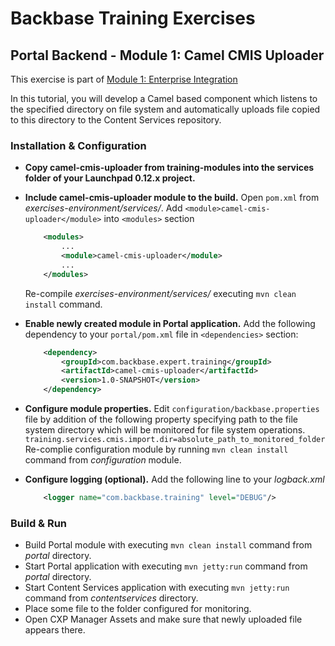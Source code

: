 # Backbase Training Exercises

## Portal Backend - Module 1: Camel CMIS Uploader

This exercise is part of [Module 1: Enterprise Integration](https://github.com/Backbase/training-be-module-01/tree/code-migration)

In this tutorial, you will develop a Camel based component which listens to the specified directory on file system and automatically uploads file copied to this directory to the Content Services repository.

### Installation & Configuration

- **Copy camel-cmis-uploader from training-modules into the services folder of your Launchpad 0.12.x project.**

- **Include camel-cmis-uploader module to the build.** Open `pom.xml` from *exercises-environment/services/*. Add `<module>camel-cmis-uploader</module>` into  `<modules>` section
	```xml
	    <modules>
	        ...	    
	        <module>camel-cmis-uploader</module>
	        ...
	    </modules>
	```	
	Re-compile *exercises-environment/services/* executing `mvn clean install` command.
	
- **Enable newly created module in Portal application.** Add the following dependency to your `portal/pom.xml` file in `<dependencies>` section:

	```xml
	    <dependency>
	        <groupId>com.backbase.expert.training</groupId>
	        <artifactId>camel-cmis-uploader</artifactId>
	        <version>1.0-SNAPSHOT</version>
	    </dependency>
	```

- **Configure module properties.** Edit `configuration/backbase.properties` file by addition of the following property specifying path to the file system directory which will be monitored for file system operations. 
    `training.services.cmis.import.dir=absolute_path_to_monitored_folder`
Re-complie configuration module by running `mvn clean install` command from *configuration* module.     

- **Configure logging (optional).** Add the following line to your *logback.xml*
	```xml
	    <logger name="com.backbase.training" level="DEBUG"/>
	```

### Build & Run

- Build Portal module with executing `mvn clean install` command from *portal* directory.
- Start Portal application with executing `mvn jetty:run` command from *portal* directory.
- Start Content Services application with executing `mvn jetty:run` command from *contentservices* directory.
- Place some file to the folder configured for monitoring. 
- Open CXP Manager Assets and make sure that newly uploaded file appears there.
